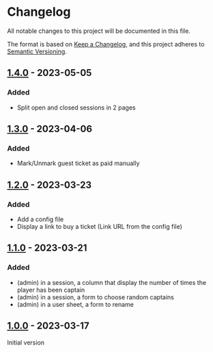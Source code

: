# Changelog

All notable changes to this project will be documented in this file.

The format is based on [Keep a Changelog](https://keepachangelog.com/en/1.0.0/),
and this project adheres to [Semantic Versioning](https://semver.org/spec/v2.0.0.html).

## [1.4.0] - 2023-05-05

### Added

- Split open and closed sessions in 2 pages

## [1.3.0] - 2023-04-06

### Added

- Mark/Unmark guest ticket as paid manually

## [1.2.0] - 2023-03-23

### Added

- Add a config file
- Display a link to buy a ticket (Link URL from the config file)

## [1.1.0] - 2023-03-21

### Added

- (admin) in a session, a column that display the number of times the player has been captain
- (admin) in a session, a form to choose random captains
- (admin) in a user sheet, a form to rename

## [1.0.0] - 2023-03-17

Initial version

[unreleased]: https://github.com/neolao/soccer-session/compare/1.4.0...HEAD
[1.4.0]: https://github.com/neolao/soccer-session/compare/1.3.0...1.4.0
[1.3.0]: https://github.com/neolao/soccer-session/compare/1.2.0...1.3.0
[1.2.0]: https://github.com/neolao/soccer-session/compare/1.1.0...1.2.0
[1.1.0]: https://github.com/neolao/soccer-session/compare/1.0.0...1.1.0
[1.0.0]: https://github.com/neolao/soccer-session/releases/tag/1.0.0
